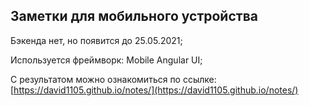## Заметки для мобильного устройства

Бэкенда нет, но появится до 25.05.2021;  

Используется фреймворк: Mobile Angular UI;  

С результатом можно ознакомиться по ссылке:  
[https://david1105.github.io/notes/](https://david1105.github.io/notes/)
